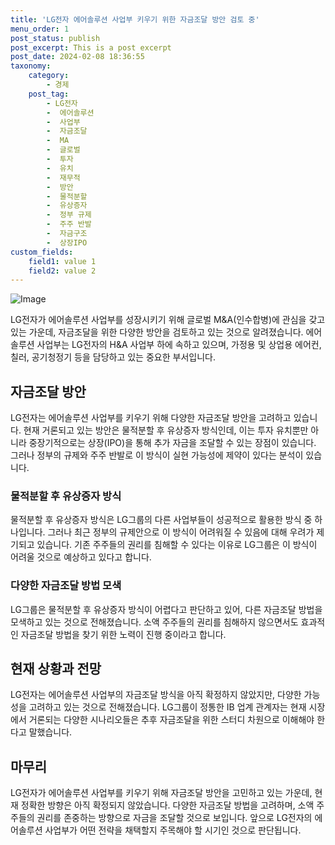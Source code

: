 ```yaml
---
title: 'LG전자 에어솔루션 사업부 키우기 위한 자금조달 방안 검토 중'
menu_order: 1
post_status: publish
post_excerpt: This is a post excerpt
post_date: 2024-02-08 18:36:55
taxonomy:
    category:
        - 경제
    post_tag:
        - LG전자
        -  에어솔루션
        -  사업부
        -  자금조달
        -  MA
        -  글로벌
        -  투자
        -  유치
        -  재무적
        -  방안
        -  물적분할
        -  유상증자
        -  정부 규제
        -  주주 반발
        -  자금구조
        -  상장IPO
custom_fields:
    field1: value 1
    field2: value 2
---
```


![Image](https://imgnews.pstatic.net/image/293/2024/02/08/0000051503_001_20240208105701283.jpg?type=w647)

LG전자가 에어솔루션 사업부를 성장시키기 위해 글로벌 M&A(인수합병)에 관심을 갖고 있는 가운데, 자금조달을 위한 다양한 방안을 검토하고 있는 것으로 알려졌습니다. 에어솔루션 사업부는 LG전자의 H&A 사업부 하에 속하고 있으며, 가정용 및 상업용 에어컨, 칠러, 공기청정기 등을 담당하고 있는 중요한 부서입니다.
## 자금조달 방안
LG전자는 에어솔루션 사업부를 키우기 위해 다양한 자금조달 방안을 고려하고 있습니다. 현재 거론되고 있는 방안은 물적분할 후 유상증자 방식인데, 이는 투자 유치뿐만 아니라 중장기적으로는 상장(IPO)을 통해 추가 자금을 조달할 수 있는 장점이 있습니다. 그러나 정부의 규제와 주주 반발로 이 방식이 실현 가능성에 제약이 있다는 분석이 있습니다.
### 물적분할 후 유상증자 방식
물적분할 후 유상증자 방식은 LG그룹의 다른 사업부들이 성공적으로 활용한 방식 중 하나입니다. 그러나 최근 정부의 규제안으로 이 방식이 어려워질 수 있음에 대해 우려가 제기되고 있습니다. 기존 주주들의 권리를 침해할 수 있다는 이유로 LG그룹은 이 방식이 어려울 것으로 예상하고 있다고 합니다.
### 다양한 자금조달 방법 모색
LG그룹은 물적분할 후 유상증자 방식이 어렵다고 판단하고 있어, 다른 자금조달 방법을 모색하고 있는 것으로 전해졌습니다. 소액 주주들의 권리를 침해하지 않으면서도 효과적인 자금조달 방법을 찾기 위한 노력이 진행 중이라고 합니다.
## 현재 상황과 전망
LG전자는 에어솔루션 사업부의 자금조달 방식을 아직 확정하지 않았지만, 다양한 가능성을 고려하고 있는 것으로 전해졌습니다. LG그룹이 정통한 IB 업계 관계자는 현재 시장에서 거론되는 다양한 시나리오들은 추후 자금조달을 위한 스터디 차원으로 이해해야 한다고 말했습니다.
## 마무리
LG전자가 에어솔루션 사업부를 키우기 위해 자금조달 방안을 고민하고 있는 가운데, 현재 정확한 방향은 아직 확정되지 않았습니다. 다양한 자금조달 방법을 고려하며, 소액 주주들의 권리를 존중하는 방향으로 자금을 조달할 것으로 보입니다. 앞으로 LG전자의 에어솔루션 사업부가 어떤 전략을 채택할지 주목해야 할 시기인 것으로 판단됩니다.
